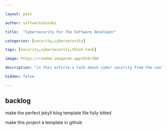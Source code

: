 ```yaml
---

layout: post

author: softwareshinobi

title:  "Cybersecurity For The Software Developer"

categories: [security,cybersecurity]

tags: [security,cybersecurity,think-tank]

image: https://random.imagecdn.app/820/360

description: "in this article i talk about cyber security from the context of a developer. i also share some portfolio project ideas."

hidden: false

---
```



## backlog

make the perfect jekyll blog template file fully kitted

make this project a template in github
